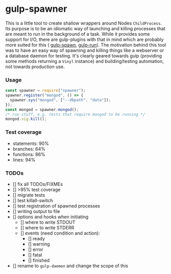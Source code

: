 # gulp-spawner

This is a little tool to create shallow wrappers around Nodes `ChildProcess`. Its
purpose is to be an idiomatic way of launching and killing processes that are
meant to run in the background of a task.
While it provides some support for I/O, there are gulp-plugins with that in mind
which are probably more suited for this (
[gulp-spawn](https://www.npmjs.com/package/gulp-spawn),
[gulp-run](https://www.npmjs.com/package/gulp-run)).
The motivation behind this tool was to have an easy way of spawning and killing
things like a webserver or a database daemon for testing. It's clearly geared
towards gulp (providing some methods returning a `Vinyl` instance) and
building/testing automation, not towards production use.

### Usage

```javascript
const spawner = require("spawner");
spawner.register("mongod", () => {
  spawner.sys("mongod", ["--dbpath", "data"]);
});
const mongod = spawner.mongod();
/* run stuff, e.g. tests that require mongod to be running */
mongod.sig.kill();
```

### Test coverage

- statements: 90%
- branches: 64%
- functions: 86%
- lines: 94%

### TODOs

- [] fix all TODOs/FIXMEs
- [] &gt;95% test coverage
- [] migrate tests
- [] test killall-switch
- [] test registration of spawned processes
- [] writing output to file
- [] options and hooks when initiating
  - [] where to write STDOUT
  - [] where to write STDERR
  - [] events (need condition and action):
    - [] ready
    - [] warning
    - [] error
    - [] fatal
    - [] finished
- [] rename to `gulp-daemon` and change the scope of this
